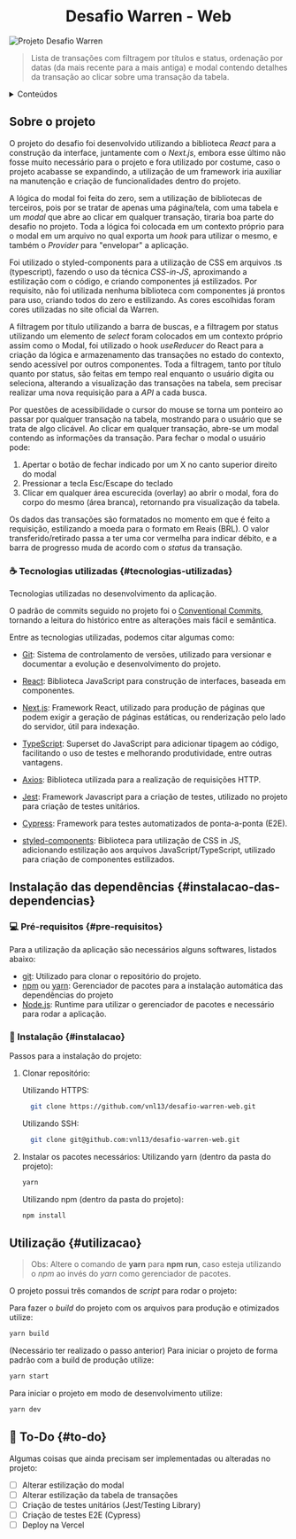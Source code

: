 <h1 style="text-align: center;">Desafio Warren - Web</h1>

![Projeto Desafio Warren](https://i.imgur.com/67WkE69.png)

> Lista de transações com filtragem por títulos e status, ordenação por datas (da mais recente para a mais antiga) e modal contendo detalhes da transação ao clicar sobre uma transação da tabela.

<details>
  <summary>Conteúdos</summary>
  <ol>
    <li><a href="#sobre-o-projeto">Sobre o projeto</a>
      <ul>
        <li><a href="#tecnologias-utilizadas">Tecnologias utilizadas</a></li>
      </ul>
    </li>
    <li><a href="#instalacao-das-dependencias">Instalação das dependências</a>
      <ul>
        <li><a href="#pre-requisitos">Pré-requisitos</a></li>
        <li><a href="#instalacao">Instalação</a></li>
      </ul>
    </li>
    <li><a href="#utilizacao">Utilização</a></li>
    <li><a href="#to-do">To-Do</a></li>
  </ol>
</details>

## Sobre o projeto

O projeto do desafio foi desenvolvido utilizando a biblioteca _React_ para a construção da interface, juntamente com o _Next.js_, embora esse último não fosse muito necessário para o projeto e fora utilizado por costume, caso o projeto acabasse se expandindo, a utilização de um framework iria auxiliar na manutenção e criação de funcionalidades dentro do projeto.

A lógica do modal foi feita do zero, sem a utilização de bibliotecas de terceiros, pois por se tratar de apenas uma página/tela, com uma tabela e um _modal_ que abre ao clicar em qualquer transação, tiraria boa parte do desafio no projeto. Toda a lógica foi colocada em um contexto próprio para o modal em um arquivo no qual exporta um _hook_ para utilizar o mesmo, e também o _Provider_ para "envelopar" a aplicação.

Foi utilizado o styled-components para a utilização de CSS em arquivos .ts (typescript), fazendo o uso da técnica _CSS-in-JS_, aproximando a estilização com o código, e criando componentes já estilizados. Por requisito, não foi utilizada nenhuma biblioteca com componentes já prontos para uso, criando todos do zero e estilizando. As cores escolhidas foram cores utilizadas no site oficial da Warren.

A filtragem por título utilizando a barra de buscas, e a filtragem por status utilizando um elemento de _select_ foram colocados em um contexto próprio assim como o Modal, foi utilizado o hook _useReducer_ do React para a criação da lógica e armazenamento das transações no estado do contexto, sendo acessível por outros componentes. Toda a filtragem, tanto por título quanto por status, são feitas em tempo real enquanto o usuário digita ou seleciona, alterando a visualização das transações na tabela, sem precisar realizar uma nova requisição para a _API_ a cada busca.

Por questões de acessibilidade o cursor do mouse se torna um ponteiro ao passar por qualquer transação na tabela, mostrando para o usuário que se trata de algo clicável. Ao clicar em qualquer transação, abre-se um modal contendo as informações da transação. Para fechar o modal o usuário pode:

1. Apertar o botão de fechar indicado por um X no canto superior direito do modal
2. Pressionar a tecla Esc/Escape do teclado
3. Clicar em qualquer área escurecida (overlay) ao abrir o modal, fora do corpo do mesmo (área branca), retornando pra visualização da tabela.

Os dados das transações são formatados no momento em que é feito a requisição, estilizando a moeda para o formato em Reais (BRL). O valor transferido/retirado passa a ter uma cor vermelha para indicar débito, e a barra de progresso muda de acordo com o _status_ da transação.

### :coffee: Tecnologias utilizadas {#tecnologias-utilizadas}

Tecnologias utilizadas no desenvolvimento da aplicação.

O padrão de commits seguido no projeto foi o [Conventional Commits](https://www.conventionalcommits.org/en/v1.0.0/), tornando a leitura do histórico entre as alterações mais fácil e semântica.

Entre as tecnologias utilizadas, podemos citar algumas como:

- [Git](https://git-scm.com/): Sistema de controlamento de versões, utilizado para versionar e documentar a evolução e desenvolvimento do projeto.

- [React](https://reactjs.org/): Biblioteca JavaScript para construção de interfaces, baseada em componentes.

- [Next.js](https://nextjs.org/): Framework React, utilizado para produção de páginas que podem exigir a geração de páginas estáticas, ou renderização pelo lado do servidor, útil para indexação.

- [TypeScript](https://www.typescriptlang.org/): Superset do JavaScript para adicionar tipagem ao código, facilitando o uso de testes e melhorando produtividade, entre outras vantagens.

- [Axios](https://github.com/axios/axios): Biblioteca utilizada para a realização de requisições HTTP.

- [Jest](https://jestjs.io/): Framework Javascript para a criação de testes, utilizado no projeto para criação de testes unitários.

- [Cypress](https://www.cypress.io/): Framework para testes automatizados de ponta-a-ponta (E2E).

- [styled-components](https://styled-components.com/): Biblioteca para utilização de CSS in JS, adicionando estilização aos arquivos JavaScript/TypeScript, utilizado para criação de componentes estilizados.

## Instalação das dependências {#instalacao-das-dependencias}

### :computer: Pré-requisitos {#pre-requisitos}

Para a utilização da aplicação são necessários alguns softwares, listados abaixo:

- [git](https://git-scm.com/): Utilizado para clonar o repositório do projeto.
- [npm](https://www.npmjs.com/) ou [yarn](https://yarnpkg.com/): Gerenciador de pacotes para a instalação automática das dependências do projeto
- [Node.js](https://nodejs.org/en/): Runtime para utilizar o gerenciador de pacotes e necessário para rodar a aplicação.

### :rocket: Instalação {#instalacao}

Passos para a instalação do projeto:

1. Clonar repositório:

   Utilizando HTTPS:

   ```sh
     git clone https://github.com/vnl13/desafio-warren-web.git
   ```

   Utilizando SSH:

   ```sh
     git clone git@github.com:vnl13/desafio-warren-web.git
   ```

2. Instalar os pacotes necessários:
   Utilizando yarn (dentro da pasta do projeto):

   ```sh
   yarn
   ```

   Utilizando npm (dentro da pasta do projeto):

   ```sh
   npm install
   ```

## Utilização {#utilizacao}

> Obs: Altere o comando de **yarn** para **npm run**, caso esteja utilizando o _npm_ ao invés do _yarn_ como gerenciador de pacotes.

O projeto possui três comandos de _script_ para rodar o projeto:

<!-- O projeto possui quatro comandos de _script_ para rodar o projeto: -->

Para fazer o _build_ do projeto com os arquivos para produção e otimizados utilize:

```sh
yarn build
```

(Necessário ter realizado o passo anterior) Para iniciar o projeto de forma padrão com a build de produção utilize:

```sh
yarn start
```

Para iniciar o projeto em modo de desenvolvimento utilize:

```sh
yarn dev
```

<!-- Para rodar os testes presentes no projeto utilize:

```sh
yarn test
``` -->

## :notebook: To-Do {#to-do}

Algumas coisas que ainda precisam ser implementadas ou alteradas no projeto:

- [ ] Alterar estilização do modal
- [ ] Alterar estilização da tabela de transações
- [ ] Criação de testes unitários (Jest/Testing Library)
- [ ] Criação de testes E2E (Cypress)
- [ ] Deploy na Vercel
